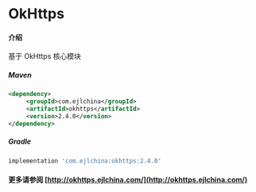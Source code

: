 # OkHttps

#### 介绍

基于 OkHttps 核心模块


##### Maven

```xml
<dependency>
     <groupId>com.ejlchina</groupId>
     <artifactId>okhttps</artifactId>
     <version>2.4.0</version>
</dependency>
```

##### Gradle

```groovy
implementation 'com.ejlchina:okhttps:2.4.0'
```

#### 更多请参阅 [http://okhttps.ejlchina.com/](http://okhttps.ejlchina.com/)
